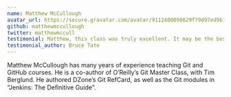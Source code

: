 ```yaml
---
name: Matthew McCullough
avatar_url: https://secure.gravatar.com/avatar/9112400090829f79d97ed9b12056fa4f?s=420&d=https://a248.e.akamai.net/assets.github.com%2Fimages%2Fgravatars%2Fgravatar-140.png
github: matthewmccullough
twitter: matthewmccull
testimonial: Matthew, this class was truly excellent. It may be the best online class I’ve ever attended.
testimonial_author: Bruce Tate
---
```


Matthew McCullough has many years of experience teaching Git and GitHub courses. He is a co-author of O’Reilly’s Git Master Class, with Tim Berglund. He authored DZone’s Git RefCard, as well as the Git modules in “Jenkins: The Deﬁnitive Guide”.
